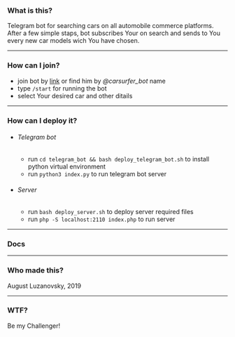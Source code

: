 ### What is this?   
Telegram bot for searching cars on all automobile commerce platforms.
After a few simple staps, bot subscribes Your on search and sends to You every new car models wich You have chosen.

***

### How can I join?

* join bot by [link](t.me/carsurfing_bot) or find him by *@carsurfer_bot* name
* type `/start` for running the bot
* select Your desired car and other ditails

***

### How can I deploy it?

 - ###### Telegram bot
 
    * run `cd telegram_bot && bash deploy_telegram_bot.sh` to install python virtual environment
    * run `python3 index.py` to run telegram bot server

 - ###### Server
    
    * run `bash deploy_server.sh` to deploy server required files
    * run `php -S localhost:2110 index.php` to run server

***

### Docs

***

### Who made this?
August Luzanovsky, 2019

***

### WTF?
Be my Challenger!

